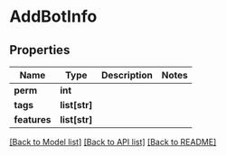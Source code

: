 # AddBotInfo

## Properties
Name | Type | Description | Notes
------------ | ------------- | ------------- | -------------
**perm** | **int** |  | 
**tags** | **list[str]** |  | 
**features** | **list[str]** |  | 

[[Back to Model list]](../README.md#documentation-for-models) [[Back to API list]](../README.md#documentation-for-api-endpoints) [[Back to README]](../README.md)

